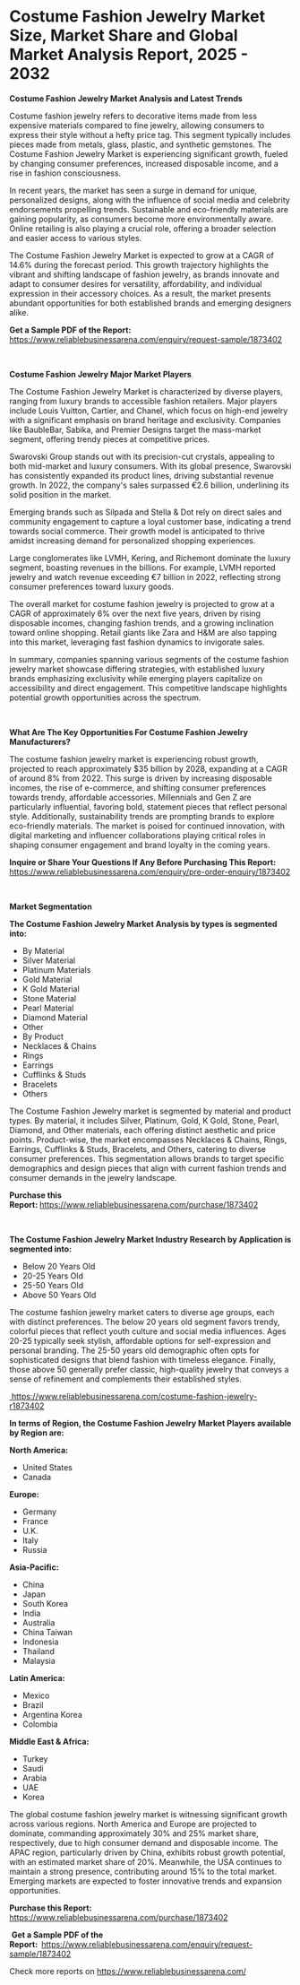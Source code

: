 <p><h1>Costume Fashion Jewelry Market Size, Market Share and Global Market Analysis Report, 2025 - 2032</h1></p><p><strong>Costume Fashion Jewelry Market Analysis and Latest Trends</strong></p>
<p><p>Costume fashion jewelry refers to decorative items made from less expensive materials compared to fine jewelry, allowing consumers to express their style without a hefty price tag. This segment typically includes pieces made from metals, glass, plastic, and synthetic gemstones. The Costume Fashion Jewelry Market is experiencing significant growth, fueled by changing consumer preferences, increased disposable income, and a rise in fashion consciousness. </p><p>In recent years, the market has seen a surge in demand for unique, personalized designs, along with the influence of social media and celebrity endorsements propelling trends. Sustainable and eco-friendly materials are gaining popularity, as consumers become more environmentally aware. Online retailing is also playing a crucial role, offering a broader selection and easier access to various styles.</p><p>The Costume Fashion Jewelry Market is expected to grow at a CAGR of 14.6% during the forecast period. This growth trajectory highlights the vibrant and shifting landscape of fashion jewelry, as brands innovate and adapt to consumer desires for versatility, affordability, and individual expression in their accessory choices. As a result, the market presents abundant opportunities for both established brands and emerging designers alike.</p></p>
<p><strong>Get a Sample PDF of the Report:&nbsp;</strong> <a href="https://www.reliablebusinessarena.com/enquiry/request-sample/1873402?utm_campaign=2225&utm_medium=2&utm_source=Github&utm_content=ia&utm_term=05022025&utm_id=costume-fashion-jewelry">https://www.reliablebusinessarena.com/enquiry/request-sample/1873402</a></p>
<p>&nbsp;</p>
<p><strong>Costume Fashion Jewelry Major Market Players</strong></p>
<p><p>The Costume Fashion Jewelry Market is characterized by diverse players, ranging from luxury brands to accessible fashion retailers. Major players include Louis Vuitton, Cartier, and Chanel, which focus on high-end jewelry with a significant emphasis on brand heritage and exclusivity. Companies like BaubleBar, Sabika, and Premier Designs target the mass-market segment, offering trendy pieces at competitive prices.</p><p>Swarovski Group stands out with its precision-cut crystals, appealing to both mid-market and luxury consumers. With its global presence, Swarovski has consistently expanded its product lines, driving substantial revenue growth. In 2022, the company's sales surpassed €2.6 billion, underlining its solid position in the market. </p><p>Emerging brands such as Silpada and Stella & Dot rely on direct sales and community engagement to capture a loyal customer base, indicating a trend towards social commerce. Their growth model is anticipated to thrive amidst increasing demand for personalized shopping experiences.</p><p>Large conglomerates like LVMH, Kering, and Richemont dominate the luxury segment, boasting revenues in the billions. For example, LVMH reported jewelry and watch revenue exceeding €7 billion in 2022, reflecting strong consumer preferences toward luxury goods.</p><p>The overall market for costume fashion jewelry is projected to grow at a CAGR of approximately 6% over the next five years, driven by rising disposable incomes, changing fashion trends, and a growing inclination toward online shopping. Retail giants like Zara and H&M are also tapping into this market, leveraging fast fashion dynamics to invigorate sales.</p><p>In summary, companies spanning various segments of the costume fashion jewelry market showcase differing strategies, with established luxury brands emphasizing exclusivity while emerging players capitalize on accessibility and direct engagement. This competitive landscape highlights potential growth opportunities across the spectrum.</p></p>
<p>&nbsp;</p>
<p><strong>What Are The Key Opportunities For Costume Fashion Jewelry Manufacturers?</strong></p>
<p><p>The costume fashion jewelry market is experiencing robust growth, projected to reach approximately $35 billion by 2028, expanding at a CAGR of around 8% from 2022. This surge is driven by increasing disposable incomes, the rise of e-commerce, and shifting consumer preferences towards trendy, affordable accessories. Millennials and Gen Z are particularly influential, favoring bold, statement pieces that reflect personal style. Additionally, sustainability trends are prompting brands to explore eco-friendly materials. The market is poised for continued innovation, with digital marketing and influencer collaborations playing critical roles in shaping consumer engagement and brand loyalty in the coming years.</p></p>
<p><strong>Inquire or Share Your Questions If Any Before Purchasing This Report:</strong> <a href="https://www.reliablebusinessarena.com/enquiry/pre-order-enquiry/1873402?utm_campaign=2225&utm_medium=2&utm_source=Github&utm_content=ia&utm_term=05022025&utm_id=costume-fashion-jewelry">https://www.reliablebusinessarena.com/enquiry/pre-order-enquiry/1873402</a></p>
<p>&nbsp;</p>
<p><strong>Market Segmentation</strong></p>
<p><strong>The Costume Fashion Jewelry Market Analysis by types is segmented into:</strong></p>
<p><ul><li>By Material</li><li>Silver Material</li><li>Platinum Materials</li><li>Gold Material</li><li>K Gold Material</li><li>Stone Material</li><li>Pearl Material</li><li>Diamond Material</li><li>Other</li><li>By Product</li><li>Necklaces & Chains</li><li>Rings</li><li>Earrings</li><li>Cufflinks & Studs</li><li>Bracelets</li><li>Others</li></ul></p>
<p><p>The Costume Fashion Jewelry market is segmented by material and product types. By material, it includes Silver, Platinum, Gold, K Gold, Stone, Pearl, Diamond, and Other materials, each offering distinct aesthetic and price points. Product-wise, the market encompasses Necklaces & Chains, Rings, Earrings, Cufflinks & Studs, Bracelets, and Others, catering to diverse consumer preferences. This segmentation allows brands to target specific demographics and design pieces that align with current fashion trends and consumer demands in the jewelry landscape.</p></p>
<p><strong>Purchase this Report:&nbsp;</strong><a href="https://www.reliablebusinessarena.com/purchase/1873402?utm_campaign=2225&utm_medium=2&utm_source=Github&utm_content=ia&utm_term=05022025&utm_id=costume-fashion-jewelry">https://www.reliablebusinessarena.com/purchase/1873402</a></p>
<p>&nbsp;</p>
<p><strong>The Costume Fashion Jewelry Market Industry Research by Application is segmented into:</strong></p>
<p><ul><li>Below 20 Years Old</li><li>20-25 Years Old</li><li>25-50 Years Old</li><li>Above 50 Years Old</li></ul></p>
<p><p>The costume fashion jewelry market caters to diverse age groups, each with distinct preferences. The below 20 years old segment favors trendy, colorful pieces that reflect youth culture and social media influences. Ages 20-25 typically seek stylish, affordable options for self-expression and personal branding. The 25-50 years old demographic often opts for sophisticated designs that blend fashion with timeless elegance. Finally, those above 50 generally prefer classic, high-quality jewelry that conveys a sense of refinement and complements their established styles.</p></p>
<p><a href="https://www.reliablebusinessarena.com/costume-fashion-jewelry-r1873402?utm_campaign=2225&utm_medium=2&utm_source=Github&utm_content=ia&utm_term=05022025&utm_id=costume-fashion-jewelry">&nbsp;https://www.reliablebusinessarena.com/costume-fashion-jewelry-r1873402</a></p>
<p><strong>In terms of Region, the Costume Fashion Jewelry Market Players available by Region are:</strong></p>
<p>
    <p> <strong> North America: </strong>
        <ul>
            <li>United States</li>
            <li>Canada</li>
        </ul>
        </p> 
    <p> <strong> Europe: </strong>
        <ul>
            <li>Germany</li>
            <li>France</li>
            <li>U.K.</li>
            <li>Italy</li>
            <li>Russia</li>
        </ul>
        </p> 
    <p> <strong> Asia-Pacific: </strong>
        <ul>
            <li>China</li>
            <li>Japan</li>
            <li>South Korea</li>
            <li>India</li>
            <li>Australia</li>
            <li>China Taiwan</li>
            <li>Indonesia</li>
            <li>Thailand</li>
            <li>Malaysia</li>
        </ul>
        </p> 
    <p> <strong> Latin America: </strong>
        <ul>
            <li>Mexico</li>
            <li>Brazil</li>
            <li>Argentina Korea</li>
            <li>Colombia</li>
        </ul>
        </p> 
    <p> <strong> Middle East & Africa: </strong>
        <ul>
            <li>Turkey</li>
            <li>Saudi</li>
            <li>Arabia</li>
            <li>UAE</li>
            <li>Korea</li>
        </ul>
    </p>
    </p>
<p><p>The global costume fashion jewelry market is witnessing significant growth across various regions. North America and Europe are projected to dominate, commanding approximately 30% and 25% market share, respectively, due to high consumer demand and disposable income. The APAC region, particularly driven by China, exhibits robust growth potential, with an estimated market share of 20%. Meanwhile, the USA continues to maintain a strong presence, contributing around 15% to the total market. Emerging markets are expected to foster innovative trends and expansion opportunities.</p></p>
<p><strong>Purchase this Report: </strong><a href="https://www.reliablebusinessarena.com/purchase/1873402?utm_campaign=2225&utm_medium=2&utm_source=Github&utm_content=ia&utm_term=05022025&utm_id=costume-fashion-jewelry">https://www.reliablebusinessarena.com/purchase/1873402</a></p>
<p>&nbsp;<strong>Get a Sample PDF of the Report:&nbsp;&nbsp;</strong><a href="https://www.reliablebusinessarena.com/enquiry/request-sample/1873402?utm_campaign=2225&utm_medium=2&utm_source=Github&utm_content=ia&utm_term=05022025&utm_id=costume-fashion-jewelry">https://www.reliablebusinessarena.com/enquiry/request-sample/1873402</a></p>
<p><strong></strong></p>
<p>Check more reports on <a href="https://www.reliablebusinessarena.com/?utm_campaign=2225&utm_medium=2&utm_source=Github&utm_content=ia&utm_term=05022025&utm_id=costume-fashion-jewelry">https://www.reliablebusinessarena.com/</a></p>